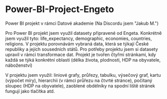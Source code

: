 # Power-BI-Project-Engeto
Power BI projekt v rámci Datové akademie (Na Discordu jsem "Jakub M.")

Pro Power BI projekt jsem využil datasety připravené od Engeta. Konkrétně jsem využil tyto: life_expectancy, demographic, economies, countries, religions.
V projektu porovnávám vybraná data, která se týkají České republiky a jejích sousedních států. Pro potřeby projektu jsem si datasety upravil v rámci transformace dat.
Projekt je tvořen čtyřmi stránkami, kdy každá se týká konkrétní oblasti (délka života, plodnosti, HDP na obyvatele, náboženství)

V projektu jsem využil: liniové grafy, průřezy, tabulku, výsečový graf, kartu (výpočet míry), hierarchii (v rámci průřezu na čtvrté stránce), počítaný sloupec (HDP na obyvatele), zaoblené obdélníky na spodní liště stránek fungují jako tlačítka atd.
